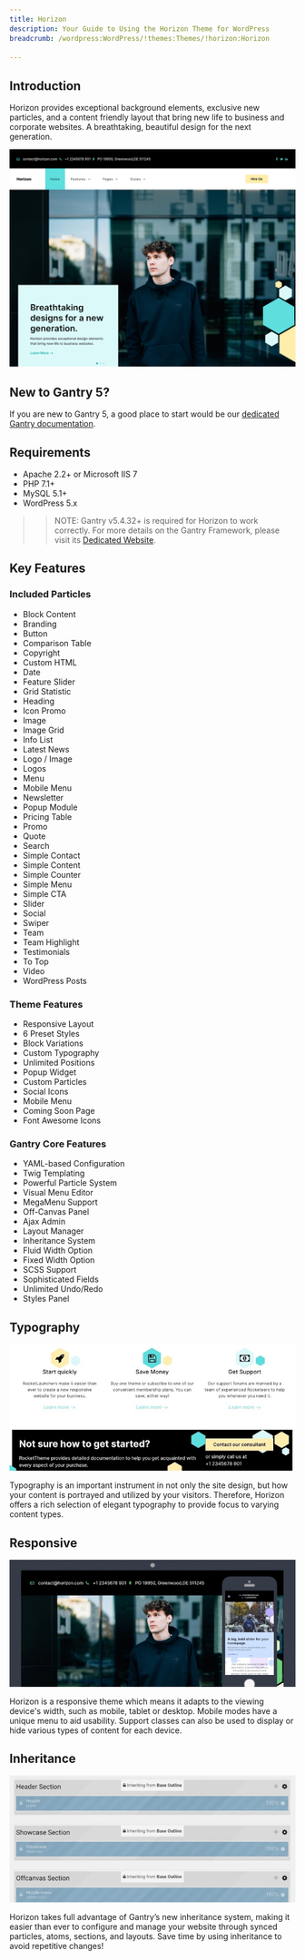 ```yaml
---
title: Horizon
description: Your Guide to Using the Horizon Theme for WordPress
breadcrumb: /wordpress:WordPress/!themes:Themes/!horizon:Horizon

---
```


Introduction
-----

Horizon provides exceptional background elements, exclusive new particles, and a content friendly layout that bring new life to business and corporate websites. A breathtaking, beautiful design for the next generation.

![](assets/horizon.png)

New to Gantry 5?
-----
If you are new to Gantry 5, a good place to start would be our [dedicated Gantry documentation](http://docs.gantry.org).

Requirements
-----

* Apache 2.2+ or Microsoft IIS 7
* PHP 7.1+ 
* MySQL 5.1+
* WordPress 5.x

>> NOTE: Gantry v5.4.32+ is required for Horizon to work correctly. For more details on the Gantry Framework, please visit its [Dedicated Website](http://gantry.org).

Key Features
-----

### Included Particles

* Block Content
* Branding
* Button
* Comparison Table
* Copyright
* Custom HTML
* Date
* Feature Slider
* Grid Statistic
* Heading
* Icon Promo
* Image
* Image Grid
* Info List
* Latest News
* Logo / Image
* Logos
* Menu
* Mobile Menu
* Newsletter
* Popup Module
* Pricing Table
* Promo
* Quote
* Search
* Simple Contact
* Simple Content
* Simple Counter
* Simple Menu
* Simple CTA
* Slider
* Social
* Swiper
* Team
* Team Highlight
* Testimonials
* To Top
* Video
* WordPress Posts

### Theme Features

* Responsive Layout
* 6 Preset Styles
* Block Variations
* Custom Typography
* Unlimited Positions
* Popup Widget
* Custom Particles
* Social Icons
* Mobile Menu
* Coming Soon Page
* Font Awesome Icons

### Gantry Core Features

* YAML-based Configuration
* Twig Templating
* Powerful Particle System
* Visual Menu Editor
* MegaMenu Support
* Off-Canvas Panel
* Ajax Admin
* Layout Manager
* Inheritance System
* Fluid Width Option
* Fixed Width Option
* SCSS Support
* Sophisticated Fields
* Unlimited Undo/Redo
* Styles Panel

## Typography

![Typography](assets/ft-2.jpg)

Typography is an important instrument in not only the site design, but how your content is portrayed and utilized by your visitors. Therefore, Horizon offers a rich selection of elegant typography to provide focus to varying content types.

## Responsive

![Responsive](assets/ft-3.jpg)

Horizon is a responsive theme which means it adapts to the viewing device's width, such as mobile, tablet or desktop. Mobile modes have a unique menu to aid usability. Support classes can also be used to display or hide various types of content for each device.

## Inheritance

![Inheritance](assets/ft-4.jpg)

Horizon takes full advantage of Gantry’s new inheritance system, making it easier than ever to configure and manage your website through synced particles, atoms, sections, and layouts. Save time by using inheritance to avoid repetitive changes!